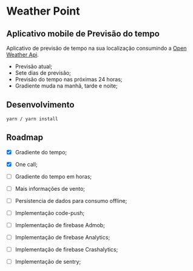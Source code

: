 # Weather Point
Aplicativo mobile de Previsão do tempo
---

Aplicativo de previsão de tempo na sua localização consumindo a [Open Weather Api](https://openweathermap.org/api/one-call-api).

- Previsão atual;
- Sete dias de previsão;
- Previsão do tempo nas próximas 24 horas;
- Gradiente muda na manhã, tarde e noite;

Desenvolvimento
---

```
yarn / yarn install
```

Roadmap
---
- [x] Gradiente do tempo;
- [x] One call;
- [ ] Gradiente do tempo em horas;
- [ ] Mais informações de vento;
- [ ] Persistencia de dados para consumo offline;
- [ ] Implementação code-push;
- [ ] Implementação de firebase Admob;
- [ ] Implementação de firebase Analytics;
- [ ] Implementação de firebase Crashalytics;
- [ ] Implementação de sentry;

